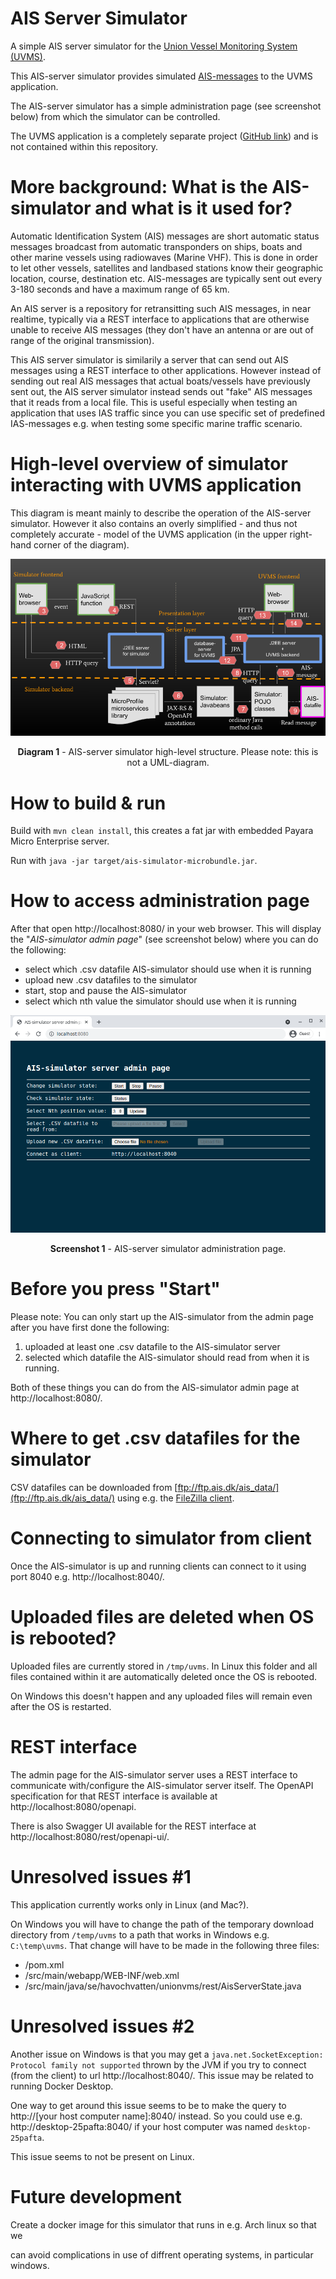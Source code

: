 # AIS Server Simulator

A simple AIS server simulator for
the [Union Vessel Monitoring System (UVMS)](https://focusfish.atlassian.net/wiki/spaces/UVMS/overview).

This AIS-server simulator provides
simulated [AIS-messages](https://en.wikipedia.org/wiki/Automatic_identification_system) to the UVMS application.

The AIS-server simulator has a simple administration page (see screenshot below) from which the simulator can be
controlled.

The UVMS application is a completely separate project ([GitHub link](https://github.com/UnionVMS/)) and is not contained
within this repository.

# More background: What is the AIS-simulator and what is it used for?

Automatic Identification System (AIS) messages are short automatic status messages broadcast from automatic transponders on ships, boats and other marine vessels using radiowaves (Marine VHF). This is done in order to let other vessels, satellites and landbased stations know their geographic location, course, destination etc. AIS-messages are typically sent out every 3-180 seconds and have a maximum range of 65 km. 

An AIS server is a repository for retransitting such AIS messages, in near realtime, typically via a REST interface to applications that are otherwise unable to receive AIS messages (they don't have an antenna or are out of range of the original transmission).

This AIS server simulator is similarily a server that can send out AIS messages using a REST interface to other applications. However instead of sending out real AIS messages that actual boats/vessels have previously sent out, the AIS server simulator instead sends out "fake" AIS messages that it reads from a local file. This is useful especially when testing an application that uses IAS traffic since you can use specific set of predefined IAS-messages e.g. when testing some specific marine traffic scenario.

# High-level overview of simulator interacting with UVMS application

This diagram is meant mainly to describe the operation of the AIS-server simulator. However it also contains an overly
simplified - and thus not completely accurate - model of the UVMS application (in the upper right-hand corner of the
diagram).

<div style="text-align: center">

![simulator-structure.png](./assets/simulator-structure.png)

<b>Diagram 1</b> - AIS-server simulator high-level structure. Please note: this is not a UML-diagram.</b>

</div>

# How to build & run

Build with `mvn clean install`, this creates a fat jar with embedded Payara Micro Enterprise server.

Run with `java -jar target/ais-simulator-microbundle.jar`.

# How to access administration page

After that open http://localhost:8080/ in your web browser. This will display the "*AIS-simulator admin page*" (see
screenshot below) where you can do the following:

* select which .csv datafile AIS-simulator should use when it is running
* upload new .csv datafiles to the simulator
* start, stop and pause the AIS-simulator
* select which nth value the simulator should use when it is running


<div style="text-align: center">

![image.png](./assets/simulator-screenshot.png)

<b>Screenshot 1</b> - AIS-server simulator administration page.

</div>

# Before you press "Start"

Please note: You can only start up the AIS-simulator from the admin page after you have first done the following:

1. uploaded at least one .csv datafile to the AIS-simulator server
2. selected which datafile the AIS-simulator should read from when it is running.

Both of these things you can do from the AIS-simulator admin page at http://localhost:8080/.

# Where to get .csv datafiles for the simulator

CSV datafiles can be downloaded from [ftp://ftp.ais.dk/ais_data/](ftp://ftp.ais.dk/ais_data/) using e.g.
the [FileZilla client](https://filezilla-project.org/).

# Connecting to simulator from client

Once the AIS-simulator is up and running clients can connect to it using port 8040 e.g. http://localhost:8040/.

# Uploaded files are deleted when OS is rebooted?

Uploaded files are currently stored in `/tmp/uvms`. In Linux this folder and all files contained within it are
automatically deleted once the OS is rebooted.

On Windows this doesn't happen and any uploaded files will remain even after the OS is restarted.

# REST interface

The admin page for the AIS-simulator server uses a REST interface to communicate with/configure the AIS-simulator server
itself. The OpenAPI specification for that REST interface is available at http://localhost:8080/openapi.

There is also Swagger UI available for the REST interface at http://localhost:8080/rest/openapi-ui/.

# Unresolved issues #1

This application currently works only in Linux (and Mac?).

On Windows you will have to change the path of the temporary download directory from `/temp/uvms` to a path that works
in Windows e.g. `C:\temp\uvms`. That change will have to be made in the following three files:

* /pom.xml
* /src/main/webapp/WEB-INF/web.xml
* /src/main/java/se/havochvatten/unionvms/rest/AisServerState.java

# Unresolved issues #2

Another issue on Windows is that you may get a `java.net.SocketException: Protocol family not supported` thrown by the
JVM if you try to connect (from the client) to url http://localhost:8040/. This issue may be related to running Docker
Desktop.

One way to get around this issue seems to be to make the query to http://[your host computer name]:8040/ instead. So you
could use e.g. http://desktop-25pafta:8040/ if your host computer was named `desktop-25pafta`.

This issue seems to not be present on Linux.

# Future development

Create a docker image for this simulator that runs in e.g. Arch linux so that we

can avoid complications in use of diffrent operating systems, in particular windows.
